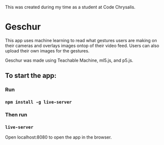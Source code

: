 This was created during my time as a student at Code Chrysalis.

# Geschur

This app uses machine learning to read what gestures users are making on their cameras and overlays images ontop of their video feed. Users can also upload their own images for the gestures.

Geschur was made using Teachable Machine, ml5.js, and p5.js.

## To start the app:

### Run

### `npm install -g live-server`

### Then run 

### `live-server`

Open localhost:8080 to open the app in the browser.

